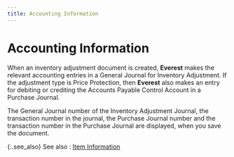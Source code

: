 ```yaml
---
title: Accounting Information
---
```


# Accounting Information


When an inventory adjustment document is created, **Everest** makes the relevant accounting entries in a General Journal for Inventory Adjustment. If the adjustment type is Price Protection, then **Everest** also makes an entry for debiting or crediting the Accounts Payable Control Account in a Purchase Journal.


The General Journal number of the Inventory Adjustment Journal, the transaction number in the journal, the Purchase Journal number and the transaction number in the Purchase Journal are displayed, when you save the document.


{:.see_also}
See also
: [Item Information]({{site.wm_baseurl}}/misc/item_information_inv_adj_details.html)
